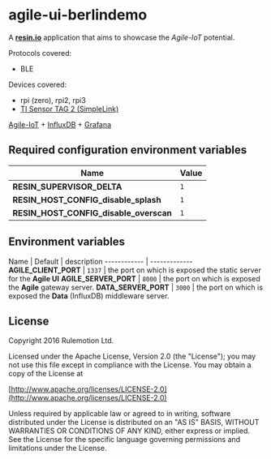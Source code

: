 # agile-ui-berlindemo
A **[resin.io](https://resin.io)** application that aims to showcase the *Agile-IoT* potential.

Protocols covered:
* BLE

Devices covered:
* rpi (zero), rpi2, rpi3
* [TI Sensor TAG 2 (SimpleLink)](http://www.ti.com/tool/cc2650stk)


[Agile-IoT](http://www.agile-project-iot.eu/) + [InfluxDB](https://influxdata.com/) + [Grafana](http://grafana.org/)

## Required configuration environment variables
Name | Value
------------ | -------------
**RESIN_SUPERVISOR_DELTA** | `1`
**RESIN_HOST_CONFIG_disable_splash** | `1`
**RESIN_HOST_CONFIG_disable_overscan** | `1`

## Environment variables
Name | Default | description
------------ | -------------
**AGILE_CLIENT_PORT** | `1337` | the port on which is exposed the static server for the **Agile UI**
**AGILE_SERVER_PORT** | `8000` | the port on which is exposed the **Agile** gateway server.
**DATA_SERVER_PORT** | `3000` | the port on which is exposed the **Data** (InfluxDB) middleware server.

## License

Copyright 2016 Rulemotion Ltd.

Licensed under the Apache License, Version 2.0 (the "License");
you may not use this file except in compliance with the License.
You may obtain a copy of the License at

[http://www.apache.org/licenses/LICENSE-2.0](http://www.apache.org/licenses/LICENSE-2.0)

Unless required by applicable law or agreed to in writing, software
distributed under the License is distributed on an "AS IS" BASIS,
WITHOUT WARRANTIES OR CONDITIONS OF ANY KIND, either express or implied.
See the License for the specific language governing permissions and
limitations under the License.
